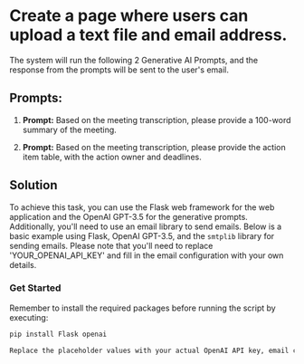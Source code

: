 # Create a page where users can upload a text file and email address.

The system will run the following 2 Generative AI Prompts, and the response from the prompts will be sent to the user's email.

## Prompts:

1. **Prompt:** Based on the meeting transcription, please provide a 100-word summary of the meeting.

2. **Prompt:** Based on the meeting transcription, please provide the action item table, with the action owner and deadlines.

## Solution

To achieve this task, you can use the Flask web framework for the web application and the OpenAI GPT-3.5 for the generative prompts. Additionally, you'll need to use an email library to send emails. Below is a basic example using Flask, OpenAI GPT-3.5, and the `smtplib` library for sending emails. Please note that you'll need to replace 'YOUR_OPENAI_API_KEY' and fill in the email configuration with your own details.

### Get Started

Remember to install the required packages before running the script by executing:

```bash
pip install Flask openai

Replace the placeholder values with your actual OpenAI API key, email credentials, and secret key.
